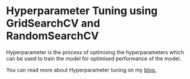 # Hyperparameter Tuning using GridSearchCV and RandomSearchCV

Hyperparameter is the process of optimising the hyperparameters which can be used to train the model for optimised performance of the model. 

You can read more about Hyperparameter tuning on my [blog.](url)
